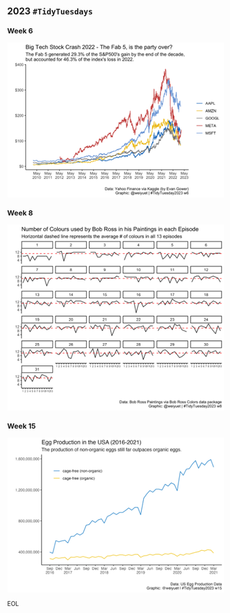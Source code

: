 ## 2023 `#TidyTuesdays`

### Week 6
![](https://github.com/weiyuet/tidy-tuesday/blob/main/2023/w6/big-tech-stock-prices.png)

### Week 8
![](https://github.com/weiyuet/tidy-tuesday/blob/main/2023/w8/bob-ross-paintings.png)

### Week 15
![](https://github.com/weiyuet/tidy-tuesday/blob/main/2023/w15/egg-production.png)

EOL